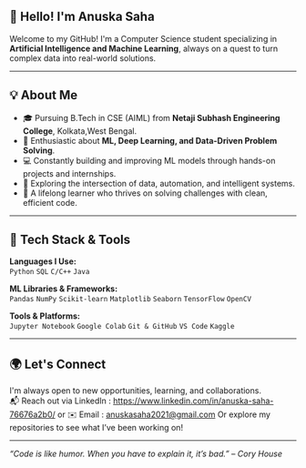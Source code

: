 
## 👋 Hello! I'm Anuska Saha


Welcome to my GitHub! I'm a Computer Science student specializing in **Artificial Intelligence and Machine Learning**, always on a quest to turn complex data into real-world solutions.

---
## 💡 About Me

- 🎓 Pursuing B.Tech in CSE (AIML) from **Netaji Subhash Engineering College**, Kolkata,West Bengal.
- 🧠 Enthusiastic about **ML, Deep Learning, and Data-Driven Problem Solving**.
- 💻 Constantly building and improving ML models through hands-on projects and internships.
- 🚀 Exploring the intersection of data, automation, and intelligent systems.
- 🌱 A lifelong learner who thrives on solving challenges with clean, efficient code.

---

## 🧰 Tech Stack & Tools

**Languages I Use:**  
`Python` `SQL` `C/C++` `Java`

**ML Libraries & Frameworks:**  
`Pandas` `NumPy` `Scikit-learn` `Matplotlib` `Seaborn` `TensorFlow` `OpenCV`

**Tools & Platforms:**  
`Jupyter Notebook` `Google Colab` `Git & GitHub` `VS Code` `Kaggle`

---

## 🌍 Let's Connect

I'm always open to new opportunities, learning, and collaborations.  
📬 Reach out via LinkedIn : https://www.linkedin.com/in/anuska-saha-76676a2b0/ or ✉️ Email : anuskasaha2021@gmail.com 
 Or explore my repositories to see what I’ve been working on!

---

_“Code is like humor. When you have to explain it, it’s bad.” – Cory House_
